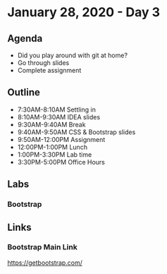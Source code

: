 # January 28, 2020 - Day 3

## Agenda

- Did you play around with git at home?
- Go through slides
- Complete assignment

## Outline

- 7:30AM-8:10AM  Settling in
- 8:10AM-9:30AM IDEA slides
- 9:30AM-9:40AM Break
- 9:40AM-9:50AM CSS & Bootstrap slides
- 9:50AM-12:00PM Assignment
- 12:00PM-1:00PM Lunch
- 1:00PM-3:30PM Lab time
- 3:30PM-5:00PM Office Hours 

## Labs 

### Bootstrap

## Links

### Bootstrap Main Link

https://getbootstrap.com/